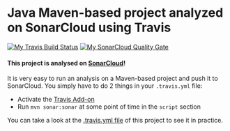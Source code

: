 # Java Maven-based project analyzed on SonarCloud using Travis

[![My Travis Build Status](https://travis-ci.org/rajeshpv-poc/java11_maven_sonarcloud_travis.svg?branch=master)](https://travis-ci.org/rajeshpv-poc/java11_maven_sonarcloud_travis) [![My SonarCloud Quality Gate](https://sonarcloud.io/api/project_badges/measure?project=com.sonarqube.examples%3Ajava11-maven-travis-project&metric=alert_status)](https://sonarcloud.io/dashboard/index/com.sonarqube.examples:java11-maven-travis-project)

#### This project is analysed on [SonarCloud](https://sonarcloud.io/dashboard/index/com.sonarqube.examples:java-maven-travis-project)!

It is very easy to run an analysis on a Maven-based project and push it to SonarCloud.
You simply have to do 2 things in your `.travis.yml` file:
* Activate the [Travis Add-on](https://docs.travis-ci.com/user/sonarcloud/)
* Run `mvn sonar:sonar` at some point of time in the `script` section

You can take a look at the [.travis.yml file](https://github.com/SonarSource/sq-com_example_java-maven-travis/blob/master/.travis.yml)
of this project to see it in practice.



